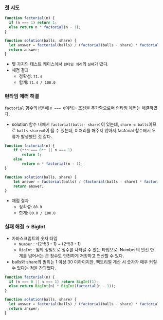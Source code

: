 ### 첫 시도

```jsx
function factorial(n) {
  if (n === 1) return 1;
  else return n * factorial(n - 1);
}

function solution(balls, share) {
  let answer = factorial(balls) / (factorial(balls - share) * factorial(share));
  return answer;
}
```

- 몇 가지의 테스트 케이스에서 `런타임 에러`와 `실패`가 떴다.
- 채점 결과
  - 정확성: `71.4`
  - 합계: `71.4 / 100.0`

### 런타임 에러 해결

`factorial` 함수의 if문에 `n === 0`이라는 조건을 추가함으로써 런타임 에러는 해결하였다.

- solution 함수 내에서 `factorial(balls- share)`이 있는데, `share ≤ balls`이므로 `balls-share=0`이 될 수 있는데, 0 처리를 해주지 않아서 factorial 함수에서 오류가 발생했던 것 같다.

```jsx
function factorial(n) {
    if (**n === 0** || n === 1)
        return 1;
    else
        return n * factorial(n - 1);
}

function solution(balls, share) {
    let answer = factorial(balls) / (factorial(balls - share) * factorial(share));
    return answer;
}
```

- 채점 결과
  - 정확성: `80.0`
  - 합계: `80.0 / 100.0`

### 실패 해결 → BigInt

- 자바스크립트의 숫자 타입
  - `Number` : -(2^53 - 1) ~ (2^53 - 1)
  - `BigInt` : 임의 정밀도로 정수를 나타낼 수 있는 타입으로, Number의 안전 한계를 넘어서는 큰 정수도 안전하게 저장하고 연산할 수 있다.
- balls와 share의 범위는 1 이상 30 이하이지만, 팩토리얼 계산 시 숫자가 매우 커질 수 있다는 점을 간과했다.

```jsx
function factorial(n) {
  if (n === 0 || n === 1) return BigInt(1);
  else return BigInt(n) * BigInt(factorial(n - 1));
}

function solution(balls, share) {
  let answer = factorial(balls) / (factorial(balls - share) * factorial(share));
  return answer;
}
```
